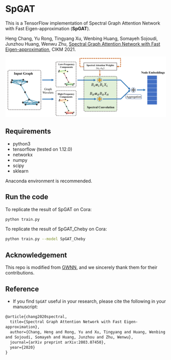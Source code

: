 # SpGAT

This is a TensorFlow implementation of Spectral Graph Attention Network with Fast Eigen-approximation (**SpGAT**).

Heng Chang, Yu Rong, Tingyang Xu, Wenbing Huang, Somayeh Sojoudi, Junzhou Huang, Wenwu Zhu, [Spectral Graph Attention Network with Fast Eigen-approximation](https://dl.acm.org/doi/abs/10.1145/3459637.3482187), CIKM 2021.

<div align=center>
 <img src="Framework.png" alt="framework" align=center/>
</div>

## Requirements
* python3
* tensorflow (tested on 1.12.0)
* networkx
* numpy
* scipy
* sklearn

Anaconda environment is recommended.

## Run the code
To replicate the result of SpGAT on Cora:
```bash
python train.py
```
To replicate the result of SpGAT_Cheby on Cora:
```bash
python train.py --model SpGAT_Cheby
```

## Acknowledgement
This repo is modified from [GWNN](https://github.com/Eilene/GWNN), and we sincerely thank them for their contributions.

## Reference
- If you find ``SpGAT`` useful in your research, please cite the following in your manuscript:

```
@article{chang2020spectral,
  title={Spectral Graph Attention Network with Fast Eigen-approximation},
  author={Chang, Heng and Rong, Yu and Xu, Tingyang and Huang, Wenbing and Sojoudi, Somayeh and Huang, Junzhou and Zhu, Wenwu},
  journal={arXiv preprint arXiv:2003.07450},
  year={2020}
}
```


